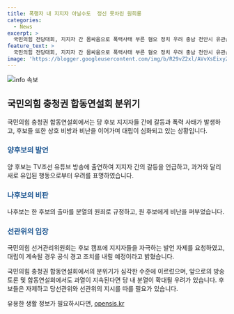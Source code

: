 ```yaml
---
title: 폭행자 내 지지자 아닐수도  정신 못차린 원희룡
categories:
  - News
excerpt: >
  국민의힘 전당대회, 지지자 간 몸싸움으로 폭력사태 부른 혐오 정치 우려 충남 천안시 유관순체육관에서 열린 합동연설회에서 후보 지지자들 간 몸싸움이 벌어지며 단일대오 결집이 아닌 혐오 정치 우려. 후보들 간 상호 비방으로 대립심 고조, 선거관리위원회가 지지자들을 자제할 것을 요청하고 공식 경고 조치를 내릴 예정. 전당대회가 분당상태로 전환될 우려 속에서 후보자들은 폭력을 중단하고 자중자애를 촉구하는 메시지 전달.
feature_text: >
  국민의힘 전당대회, 지지자 간 몸싸움으로 폭력사태 부른 혐오 정치 우려 충남 천안시 유관순체육관에서 열린 합동연설회에서 후보 지지자들 간 몸싸움이 벌어지며 단일대오 결집이 아닌 혐오 정치 우려. 후보들 간 상호 비방으로 대립심 고조, 선거관리위원회가 지지자들을 자제할 것을 요청하고 공식 경고 조치를 내릴 예정. 전당대회가 분당상태로 전환될 우려 속에서 후보자들은 폭력을 중단하고 자중자애를 촉구하는 메시지 전달.
image: 'https://blogger.googleusercontent.com/img/b/R29vZ2xl/AVvXsEixyZcFfHzMRdzZMjFBmAUKJYCLCGyLL1o632UiGVXcaFdKo_bkvkuCioo0uUKlGfBVcT3P84aROyZIXSBEx3Aw5nCQ3pTgDom1WDC4m8eifvWiAmWEEVb4x6G_l8C0QH225ldMjyaFvpxGEBGNO37VmDTDMHGhJPq73UglMfDca1-0aw/s1600/blogspot.png'
---
```


<p><img src="https://blogger.googleusercontent.com/img/b/R29vZ2xl/AVvXsEixyZcFfHzMRdzZMjFBmAUKJYCLCGyLL1o632UiGVXcaFdKo_bkvkuCioo0uUKlGfBVcT3P84aROyZIXSBEx3Aw5nCQ3pTgDom1WDC4m8eifvWiAmWEEVb4x6G_l8C0QH225ldMjyaFvpxGEBGNO37VmDTDMHGhJPq73UglMfDca1-0aw/s1600/blogspot.png" alt="info 속보" /></p>

<h2 data-ke-size="size26">국민의힘 충청권 합동연설회 분위기</h2>

<p>국민의힘 충청권 합동연설회에서는 당 후보 지지자들 간에 갈등과 폭력 사태가 발생하고, 후보들 또한 상호 비방과 비난을 이어가며 대립이 심화되고 있는 상황입니다.</p>

<h3><b><span style="color: #1a5490;">양후보의 발언</span></b></h3>

<p>양 후보는 TV조선 유튜브 방송에 출연하여 지지자 간의 갈등을 언급하고, 과거와 달리 새로 유입된 행동으로부터 우려를 표명하였습니다.</p>

<h3><b><span style="color: #1a5490;">나후보의 비판</span></b></h3>

<p>나후보는 한 후보의 출마를 분열의 원죄로 규정하고, 원 후보에게 비난을 퍼부었습니다.</p>

<h3><b><span style="color: #1a5490;">선관위의 입장</span></b></h3>

<p>국민의힘 선거관리위원회는 후보 캠프에 지지자들을 자극하는 발언 자제를 요청하였고, 대립이 계속될 경우 공식 경고 조치를 내릴 예정이라고 밝혔습니다.</p>

<p>국민의힘 충청권 합동연설회에서의 분위기가 심각한 수준에 이르렀으며, 앞으로의 방송토론 및 합동연설회에서도 과열이 지속된다면 당 내 분열이 확대될 우려가 있습니다. 후보들은 자제하고 당선관위와 선관위의 지시를 따를 필요가 있습니다.</p>
유용한 생활 정보가 필요하시다면, <a href="https://opensis.kr" rel="dofollow">opensis.kr</a>


